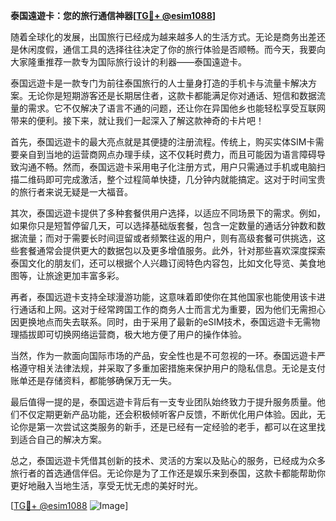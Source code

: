 **泰国遠遊卡：您的旅行通信神器[[TG💪+ @esim1088](https://t.me/s/esim1088)]**

随着全球化的发展，出国旅行已经成为越来越多人的生活方式。无论是商务出差还是休闲度假，通信工具的选择往往决定了你的旅行体验是否顺畅。而今天，我要向大家隆重推荐一款专为国际旅行设计的利器——泰国遠遊卡。

泰国远遊卡是一款专门为前往泰国旅行的人士量身打造的手机卡与流量卡解决方案。无论你是短期游客还是长期居住者，这款卡都能满足你对通话、短信和数据流量的需求。它不仅解决了语言不通的问题，还让你在异国他乡也能轻松享受互联网带来的便利。接下来，就让我们一起深入了解这款神奇的卡片吧！

首先，泰国远遊卡的最大亮点就是其便捷的注册流程。传统上，购买实体SIM卡需要亲自到当地的运营商网点办理手续，这不仅耗时费力，而且可能因为语言障碍导致沟通不畅。然而，泰国远遊卡采用电子化注册方式，用户只需通过手机或电脑扫描二维码即可完成激活，整个过程简单快捷，几分钟内就能搞定。这对于时间宝贵的旅行者来说无疑是一大福音。

其次，泰国远遊卡提供了多种套餐供用户选择，以适应不同场景下的需求。例如，如果你只是短暂停留几天，可以选择基础版套餐，包含一定数量的通话分钟数和数据流量；而对于需要长时间逗留或者频繁往返的用户，则有高级套餐可供挑选，这些套餐通常会提供更大的数据包以及更多增值服务。此外，针对那些喜欢深度探索泰国文化的朋友们，还可以根据个人兴趣订阅特色内容包，比如文化导览、美食地图等，让旅途更加丰富多彩。

再者，泰国远遊卡支持全球漫游功能，这意味着即使你在其他国家也能使用该卡进行通话和上网。这对于经常跨国工作的商务人士而言尤为重要，因为他们无需担心因更换地点而失去联系。同时，由于采用了最新的eSIM技术，泰国远遊卡无需物理插拔即可切换网络运营商，极大地方便了用户的操作体验。

当然，作为一款面向国际市场的产品，安全性也是不可忽视的一环。泰国远遊卡严格遵守相关法律法规，并采取了多重加密措施来保护用户的隐私信息。无论是支付账单还是存储资料，都能够确保万无一失。

最后值得一提的是，泰国远遊卡背后有一支专业团队始终致力于提升服务质量。他们不仅定期更新产品功能，还会积极倾听客户反馈，不断优化用户体验。因此，无论你是第一次尝试这类服务的新手，还是已经有一定经验的老手，都可以在这里找到适合自己的解决方案。

总之，泰国远遊卡凭借其创新的技术、灵活的方案以及贴心的服务，已经成为众多旅行者的首选通信伴侣。无论你是为了工作还是娱乐来到泰国，这款卡都能帮助你更好地融入当地生活，享受无忧无虑的美好时光。

[[TG💪+ @esim1088](https://t.me/s/esim1088) ![Image](https://i.postimg.cc/4NQfJmqS/Snipaste-2025-05-13-00-14-12.png)]